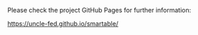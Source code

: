 Please check the project GitHub Pages for further information:

https://uncle-fed.github.io/smartable/

